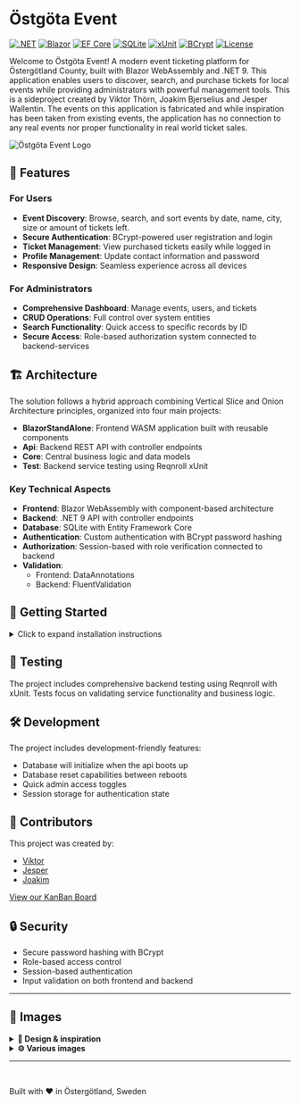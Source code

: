 # Östgöta Event

[![.NET](https://img.shields.io/badge/.NET-9.0-512BD4?logo=.net)](https://dotnet.microsoft.com/download)
[![Blazor](https://img.shields.io/badge/Blazor-WASM-512BD4?logo=blazor)](https://dotnet.microsoft.com/apps/aspnet/web-apps/blazor)
[![EF Core](https://img.shields.io/badge/EF%20Core-Latest-brightgreen?logo=.net)](https://docs.microsoft.com/ef/core/)
[![SQLite](https://img.shields.io/badge/SQLite-3-003B57?logo=sqlite)](https://www.sqlite.org/)
[![xUnit](https://img.shields.io/badge/Testing-xUnit-aa0000?logo=dotnet)](https://xunit.net/)
[![BCrypt](https://img.shields.io/badge/Security-BCrypt-blue)](https://github.com/BcryptNet/bcrypt.net)
[![License](https://img.shields.io/badge/License-MIT-yellow.svg)](https://opensource.org/licenses/MIT)

Welcome to Östgöta Event! A modern event ticketing platform for Östergötland County, built with Blazor WebAssembly and .NET 9. This application enables users to discover, search, and purchase tickets for local events while providing administrators with powerful management tools.
This is a sideproject created by Viktor Thörn, Joakim Bjerselius and Jesper Wallentin. The events on this application is fabricated and while inspiration has been taken from existing events, the application has no connection to any real events nor proper functionality in real world ticket sales.

![Östgöta Event Logo](/images/home-img.png)

## 🌟 Features

### For Users
- **Event Discovery**: Browse, search, and sort events by date, name, city, size or amount of tickets left.
- **Secure Authentication**: BCrypt-powered user registration and login
- **Ticket Management**: View purchased tickets easily while logged in
- **Profile Management**: Update contact information and password
- **Responsive Design**: Seamless experience across all devices

### For Administrators
- **Comprehensive Dashboard**: Manage events, users, and tickets
- **CRUD Operations**: Full control over system entities
- **Search Functionality**: Quick access to specific records by ID
- **Secure Access**: Role-based authorization system connected to backend-services

## 🏗️ Architecture

The solution follows a hybrid approach combining Vertical Slice and Onion Architecture principles, organized into four main projects:

- **BlazorStandAlone**: Frontend WASM application built with reusable components
- **Api**: Backend REST API with controller endpoints
- **Core**: Central business logic and data models
- **Test**: Backend service testing using Reqnroll xUnit

### Key Technical Aspects
- **Frontend**: Blazor WebAssembly with component-based architecture
- **Backend**: .NET 9 API with controller endpoints
- **Database**: SQLite with Entity Framework Core
- **Authentication**: Custom authentication with BCrypt password hashing
- **Authorization**: Session-based with role verification connected to backend
- **Validation**: 
  - Frontend: DataAnnotations
  - Backend: FluentValidation

## 🚀 Getting Started

<details>
<summary>Click to expand installation instructions</summary>

### Prerequisites
- .NET 9 SDK
- A modern web browser
- IDE (recommended: Visual Studio 2022 or later, alternatively Visual Studio Code)

### Installation using Visual Studio 2022
1. Clone the repository
```bash
git clone https://github.com/your-username/ostgota-event.git
```

2. Navigate to the solution directory
```bash
cd ostgota-event
```

3. Run the backend API
```bash
dotnet run --project Api
```

4. Run the application
```bash
dotnet run --project BlazorStandAlone
```

#### Using Visual Studio Code
1. Clone the repository
```bash
git clone https://github.com/your-username/ostgota-event.git
```

2. Navigate to the solution directory
```bash
cd ostgota-event
```

3. Open the Command Palette with the following keybinds:
```bash
CTRL + Shift + P
```

4. Run the Task "kör"

This will run both projects at the same time.

</details>

## 🧪 Testing

The project includes comprehensive backend testing using Reqnroll with xUnit. Tests focus on validating service functionality and business logic.

## 🛠️ Development

The project includes development-friendly features:
- Database will initialize when the api boots up
- Database reset capabilities between reboots
- Quick admin access toggles
- Session storage for authentication state

## 🤝 Contributors

This project was created by:
- [Viktor](https://github.com/ThoernVE)
- [Jesper](https://github.com/Peppson)
- [Joakim](https://github.com/Jockebjers)

[View our KanBan Board](https://github.com/orgs/Ett-bra-team-som-samarbetar-bra/projects/1/views/1)

## 🔒 Security

- Secure password hashing with BCrypt
- Role-based access control
- Session-based authentication
- Input validation on both frontend and backend

---

## 📸 Images

  <details>
  <summary><strong>🎨 Design & inspiration</strong></summary>

  ![Idea](images/idea.png)
  ![Full Page](images/fullpage.png)

  </details>

  <details>
  <summary><strong>⚙️ Various images</strong></summary>

  ![Admin Panel](images/admin.png)
  ![Receipt](images/receipt.png)
  ![User Screen](/images/userscreen.png)
  ![Event Modal](/images/eventmodal.png)


  </details>

---

<br>

Built with ❤️ in Östergötland, Sweden